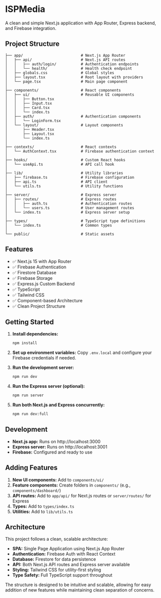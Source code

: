 # ISPMedia

A clean and simple Next.js application with App Router, Express backend, and Firebase integration.

## Project Structure

```
├── app/                          # Next.js App Router
│   ├── api/                      # Next.js API routes
│   │   ├── auth/login/           # Authentication endpoints
│   │   └── health/               # Health check endpoint
│   ├── globals.css               # Global styles
│   ├── layout.tsx                # Root layout with providers
│   └── page.tsx                  # Main page component
│
├── components/                   # React components
│   ├── ui/                       # Reusable UI components
│   │   ├── Button.tsx
│   │   ├── Input.tsx
│   │   ├── Card.tsx
│   │   └── index.ts
│   ├── auth/                     # Authentication components
│   │   └── LoginForm.tsx
│   └── layout/                   # Layout components
│       ├── Header.tsx
│       ├── Layout.tsx
│       └── index.ts
│
├── contexts/                     # React contexts
│   └── AuthContext.tsx           # Firebase authentication context
│
├── hooks/                        # Custom React hooks
│   └── useApi.ts                 # API call hook
│
├── lib/                          # Utility libraries
│   ├── firebase.ts               # Firebase configuration
│   ├── api.ts                    # API client
│   └── utils.ts                  # Utility functions
│
├── server/                       # Express server
│   ├── routes/                   # Express routes
│   │   ├── auth.ts               # Authentication routes
│   │   └── users.ts              # User management routes
│   └── index.ts                  # Express server setup
│
├── types/                        # TypeScript type definitions
│   └── index.ts                  # Common types
│
└── public/                       # Static assets
```

## Features

- ✅ Next.js 15 with App Router
- ✅ Firebase Authentication
- ✅ Firestore Database
- ✅ Firebase Storage
- ✅ Express.js Custom Backend
- ✅ TypeScript
- ✅ Tailwind CSS
- ✅ Component-based Architecture
- ✅ Clean Project Structure

## Getting Started

1. **Install dependencies:**

   ```bash
   npm install
   ```

2. **Set up environment variables:**
   Copy `.env.local` and configure your Firebase credentials if needed.

3. **Run the development server:**

   ```bash
   npm run dev
   ```

4. **Run the Express server (optional):**

   ```bash
   npm run server
   ```

5. **Run both Next.js and Express concurrently:**
   ```bash
   npm run dev:full
   ```

## Development

- **Next.js app:** Runs on http://localhost:3000
- **Express server:** Runs on http://localhost:3001
- **Firebase:** Configured and ready to use

## Adding Features

1. **New UI components:** Add to `components/ui/`
2. **Feature components:** Create folders in `components/` (e.g., `components/dashboard/`)
3. **API routes:** Add to `app/api/` for Next.js routes or `server/routes/` for Express
4. **Types:** Add to `types/index.ts`
5. **Utilities:** Add to `lib/utils.ts`

## Architecture

This project follows a clean, scalable architecture:

- **SPA:** Single Page Application using Next.js App Router
- **Authentication:** Firebase Auth with React Context
- **Database:** Firestore for data persistence
- **API:** Both Next.js API routes and Express server available
- **Styling:** Tailwind CSS for utility-first styling
- **Type Safety:** Full TypeScript support throughout

The structure is designed to be intuitive and scalable, allowing for easy addition of new features while maintaining clean separation of concerns.
